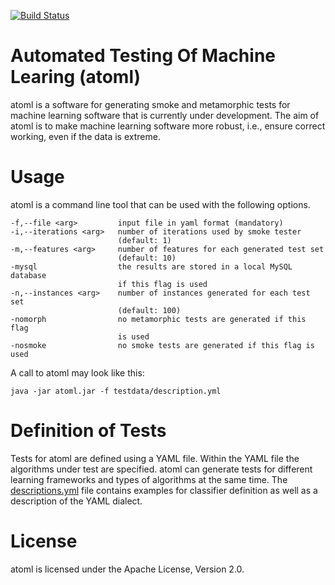 [![Build Status](https://travis-ci.org/sherbold/atoml.svg?branch=master)](https://travis-ci.org/sherbold/atoml)

# Automated Testing Of Machine Learing (atoml)

atoml is a software for generating smoke and metamorphic tests for machine learning software that is currently under development. The aim of atoml is to make machine learning software more robust, i.e., ensure correct working, even if the data is extreme. 

# Usage

atoml is a command line tool that can be used with the following options. 
```
-f,--file <arg>         input file in yaml format (mandatory)
-i,--iterations <arg>   number of iterations used by smoke tester
                        (default: 1)
-m,--features <arg>     number of features for each generated test set
                        (default: 10)
-mysql                  the results are stored in a local MySQL database
                        if this flag is used
-n,--instances <arg>    number of instances generated for each test set
                        (default: 100)
-nomorph                no metamorphic tests are generated if this flag
                        is used
-nosmoke                no smoke tests are generated if this flag is used
```

A call to atoml may look like this:
```
java -jar atoml.jar -f testdata/description.yml
```

# Definition of Tests

Tests for atoml are defined using a YAML file. Within the YAML file the algorithms under test are specified. atoml can generate tests for different learning frameworks and types of algorithms at the same time. The [descriptions.yml](testdata/description.yml) file contains examples for classifier definition as well as a description of the YAML dialect. 

# License

atoml is licensed under the Apache License, Version 2.0.
